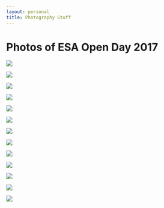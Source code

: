 ```yaml
---
layout: personal
title: Photography Stuff
---
```


# Photos of ESA Open Day 2017

![](/assets/img/photo/2017-10/DSC_0031.jpg)

![](/assets/img/photo/2017-10/DSC_0065.jpg)

![](/assets/img/photo/2017-10/DSC_0054.jpg)

![](/assets/img/photo/2017-10/DSC_0055.jpg)

![](/assets/img/photo/2017-10/DSC_0064.jpg)

![](/assets/img/photo/2017-10/DSC_0069.jpg)

![](/assets/img/photo/2017-10/DSC_0097.jpg)

![](/assets/img/photo/2017-10/DSC_0104.jpg)

![](/assets/img/photo/2017-10/DSC_0112.jpg)

![](/assets/img/photo/2017-10/DSC_0116.jpg)

![](/assets/img/photo/2017-10/DSC_0120.jpg)

![](/assets/img/photo/2017-10/DSC_0150.jpg)

![](/assets/img/photo/2017-10/DSC_0205.jpg)
